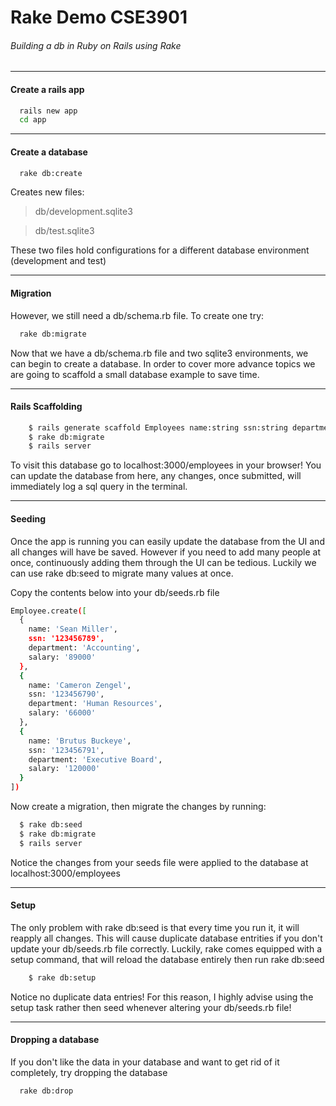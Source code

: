 # Rake Demo CSE3901
###### Building a db in Ruby on Rails using Rake
---

#### Create a rails app
```sh
  rails new app
  cd app
```

---

#### Create a database
```sh
  rake db:create
```
Creates new files:
> db/development.sqlite3

> db/test.sqlite3

These two files hold configurations for a different database environment (development and test)

---

#### Migration
However, we still need a db/schema.rb file. To create one try:
```sh
  rake db:migrate
```
Now that we have a db/schema.rb file and two sqlite3 environments, we can begin to create a database. In order to cover more advance topics we are going to scaffold a small database example to save time.

---

#### Rails Scaffolding
```sh
    $ rails generate scaffold Employees name:string ssn:string department:string salary:integer
    $ rake db:migrate
    $ rails server
```
To visit this database go to localhost:3000/employees in your browser! You can update the database from here, any changes, once submitted, will immediately log a sql query in the terminal.

---

#### Seeding
Once the app is running you can easily update the database from the UI and all changes will have be saved. However if you need to add many people at once, continuously adding them through the UI can be tedious. Luckily we can use rake db:seed to migrate many values at once.

Copy the contents below into your db/seeds.rb file
```sh
Employee.create([
  {
    name: 'Sean Miller',
    ssn: '123456789',
    department: 'Accounting',
    salary: '89000'
  },
  {
    name: 'Cameron Zengel',
    ssn: '123456790',
    department: 'Human Resources',
    salary: '66000'
  },
  {
    name: 'Brutus Buckeye',
    ssn: '123456791',
    department: 'Executive Board',
    salary: '120000'
  }
])

```

Now create a migration, then migrate the changes by running:
```sh
  $ rake db:seed
  $ rake db:migrate
  $ rails server
```

Notice the changes from your seeds file were applied to the database at localhost:3000/employees

---

#### Setup
The only problem with rake db:seed is that every time you run it, it will reapply all changes. This will cause duplicate database entrities if you don't update your db/seeds.rb file correctly. Luckily, rake comes equipped with a setup command, that will reload the database entirely then run rake db:seed
```sh
    $ rake db:setup
```

Notice no duplicate data entries! For this reason, I highly advise using the setup task rather then seed whenever altering your db/seeds.rb file!

---

#### Dropping a database

If you don't like the data in your database and want to get rid of it completely, try dropping the database
```sh
  rake db:drop
```
